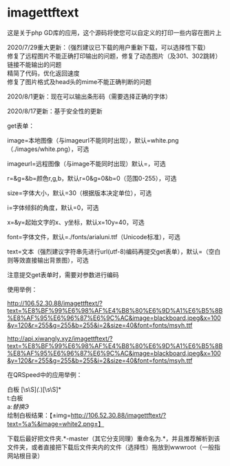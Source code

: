 # imagettftext

这是关于php GD库的应用，这个源码将使您可以自定义的打印一些内容在图片上

2020/7/29重大更新：（强烈建议已下载的用户重新下载，可以选择性下载）<br>
修复了远程图片不能正确打印输出的问题，修复了动态图片（及301、302跳转）链接不能输出的问题<br>
精简了代码，优化返回速度<br>
修复了图片格式及head头的mime不能正确判断的问题

2020/8/1更新：现在可以输出条形码（需要选择正确的字体）

2020/8/17更新：基于安全性的更新

get表单：

image=本地图像（与imageurl不能同时出现），默认=white.png（./images/white.png），可选

imageurl=远程图像（与image不能同时出现）默认=，可选

r=&g=&b=颜色r,g,b，默认r=0&g=0&b=0（范围0-255），可选

size=字体大小，默认=30（根据版本决定单位），可选

i=字体倾斜的角度，默认=0，可选

x=&y=起始文字的x、y坐标，默认x=10y=40，可选

font=字体文件，默认=./fonts/arialuni.ttf（Unicode标准），可选

text=文本（强烈建议字符串先进行url(utf-8)编码再提交get表单），默认=（空白则等效直接输出背景图），可选

注意提交get表单时，需要对参数进行编码

使用举例：

http://106.52.30.88/imagettftext/?text=%E8%BF%99%E6%98%AF%E4%B8%80%E6%9D%A1%E6%B5%8B%E8%AF%95%E6%96%87%E6%9C%AC&image=blackboard.jpeg&x=100&y=120&r=255&g=255&b=255&i=2&size=40&font=fonts/msyh.ttf

http://api.xiwangly.xyz/imagettftext/?text=%E8%BF%99%E6%98%AF%E4%B8%80%E6%9D%A1%E6%B5%8B%E8%AF%95%E6%96%87%E6%9C%AC&image=blackboard.jpeg&x=100&y=120&r=255&g=255&b=255&i=2&size=40&font=fonts/msyh.ttf

在QRSpeed中的应用举例：

白板 [\s\S]*(.*)[\s\S]*<br>
t:白板 <br>
a:$替换 Э %参数-1%Э%t%Э$<br>
绘制白板结果：【±img=http://106.52.30.88/imagettftext/?text=%a%&image=white2.png±】

下载后最好把文件夹.\*-master（其它分支同理）重命名为.\*，并且推荐解析到该文件夹，或者直接把下载后文件夹内的文件（选择性）拖放到wwwroot（一般指网站根目录）

